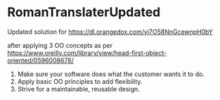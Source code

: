 # RomanTranslaterUpdated

Updated solution for https://dl.orangedox.com/yj7O58NnGcewnpH0bY

after applying 3 OO concepts as per https://www.oreilly.com/library/view/head-first-object-oriented/0596008678/

1. Make sure your software does what the customer wants it to do.
2. Apply basic OO principles to add flexibility.
3. Strive for a maintainable, reusable design.
